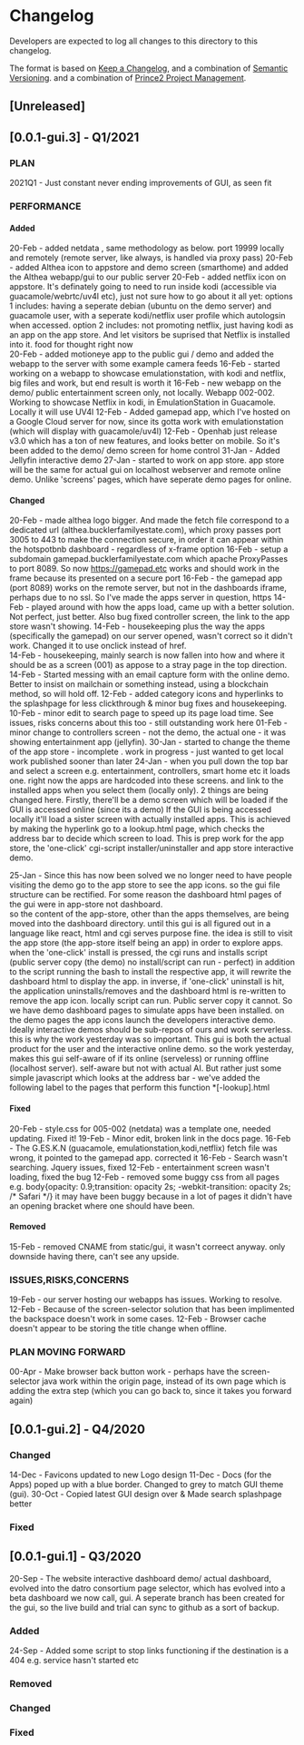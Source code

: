 # Changelog
Developers are expected to log all changes to this directory to this changelog.

The format is based on [Keep a Changelog](https://keepachangelog.com/en/1.0.0/),
and a combination of [Semantic Versioning](https://semver.org/spec/v2.0.0.html).
and a combination of [Prince2 Project Management](https://prince2.com).

## [Unreleased]

## [0.0.1-gui.3] - Q1/2021

### PLAN

2021Q1 - Just constant never ending improvements of GUI, as seen fit

### PERFORMANCE

#### Added
20-Feb - added netdata , same methodology as below. port 19999 locally and remotely (remote server, like always, is handled via proxy pass)
20-Feb - added Althea icon to appstore and demo screen (smarthome) and added the Althea webapp/gui to our public server
20-Feb - added netflix icon on appstore. It's definately going to need to run inside kodi (accessible via guacamole/webrtc/uv4l etc), just not sure how to go about it all yet:
         options 1 includes: having a seperate debian (ubuntu on the demo server) and guacamole user, with a seperate kodi/netflix user profile which autologsin when accessed.
         option 2 includes: not promoting netflix, just having kodi as an app on the app store. And let visitors be suprised that Netflix is installed into it. food for thought right now   
20-Feb - added motioneye app to the public gui / demo and added the webapp to the server with some example camera feeds
16-Feb - started working on a webapp to showcase emulationstation, with kodi and netflix, big files and work, but end result is worth it
16-Feb - new webapp on the demo/ public entertainment screen only, not locally. Webapp 002-002. Working to showcase Netflix in kodi, in EmulationStation in Guacamole. Locally it will use UV4l 
12-Feb - Added gamepad app, which I've hosted on a Google Cloud server for now, since its gotta work with emulationstation (which will display with guacamole/uv4l)
12-Feb - Openhab just release v3.0 which has a ton of new features, and looks better on mobile. So it's been added to the demo/ demo screen for home control
31-Jan - Added Jellyfin interactive demo
27-Jan - started to work on app store. app store will be the same for actual gui on localhost webserver and remote online demo. Unlike 'screens' pages, which have seperate demo pages for online. 

#### Changed
20-Feb - made althea logo bigger. And made the fetch file correspond to a dedicated url (althea.bucklerfamilyestate.com), which proxy passes port 3005 to 443 to make the connection secure, in order it can appear within the hotspotbnb dashboard - regardless of x-frame option
16-Feb - setup a subdomain gamepad.bucklerfamilyestate.com which apache ProxyPasses to port 8089. So now https://gamepad.etc works and should work in the frame because its presented on a secure port
16-Feb - the gamepad app (port 8089) works on the remote server, but not in the dashboards iframe, perhaps due to no ssl. So I've made the apps server in question, https
14-Feb - played around with how the apps load, came up with a better solution. Not perfect, just better. Also bug fixed controller screen, the link to the app store wasn't showing.
14-Feb - housekeeping plus the way the apps (specifically the gamepad) on our server opened, wasn't correct so it didn't work. Changed it to use onclick instead of href.  
14-Feb - housekeeping, mainly search is now fallen into how and where it should be as a screen (001) as appose to a stray page in the top direction.
14-Feb - Started messing with an email capture form with the online demo. Better to insist on mailchain or something instead, using a blockchain method, so will hold off. 
12-Feb - added category icons and hyperlinks to the splashpage for less clickthrough & minor bug fixes and housekeeping. 
10-Feb - minor edit to search page to speed up its page load time. See issues, risks concerns about this too - still outstanding work here
01-Feb - minor change to controllers screen - not the demo, the actual one - it was showing entertainment app (jellyfin).
30-Jan - started to change the theme of the app store  - incomplete . work in progress - just wanted to get local work published sooner than later
24-Jan - when you pull down the top bar and select a screen e.g. entertainment, controllers, smart home etc it loads one.
         right now the apps are hardcoded into these screens. and link to the installed apps when you select them (locally only).
         2 things are being changed here. Firstly, there'll be a demo screen which will be loaded if the GUI is accessed online (since its a demo)
         If the GUI is being accessed locally it'll load a sister screen with actually installed apps.
         This is achieved by making the hyperlink go to a lookup.html page, which checks the address bar to decide which screen to load. 
         This is prep work for the app store, the 'one-click' cgi-script installer/uninstaller and app store interactive demo.       

25-Jan - Since this has now been solved we no longer need to have people visiting the demo go to the app store to see the app icons. 
         so the gui file structure can be rectified. For some reason the dashboard html pages of the gui were in app-store not dashboard.  
         so the content of the app-store, other than the apps themselves, are being moved into the dashboard directory.
         until this gui is all figured out in a language like react, html and cgi serves purpose fine. 
         the idea is still to visit the app store (the app-store itself being an app) in order to explore apps. 
         when the 'one-click' install is pressed, the cgi runs and installs script (public server copy (the demo) no install/script can run - perfect) 
         in addition to the script running the bash to install the respective app, it will rewrite the dashboard html to display the app.
         in inverse, if 'one-click' uninstall is hit, the application uninstalls/removes and the dashboard html is re-written to remove the app icon. 
         locally script can run. Public server copy it cannot. So we have demo dashboard pages to simulate apps have been installed. 
         on the demo pages the app icons launch the developers interactive demo. Ideally interactive demos should be sub-repos of ours and work serverless. 
         this is why the work yesterday was so important. This gui is both the actual product for the user and the interactive online demo. 
         so the work yesterday, makes this gui self-aware of if its online (serveless) or running offline (localhost server).
         self-aware but not with actual AI. But rather just some simple javascript which looks at the address bar - we've added the following label to the pages that perform this function *[-lookup].html

#### Fixed
20-Feb - style.css for 005-002 (netdata) was a template one, needed updating. Fixed it! 
19-Feb - Minor edit, broken link in the docs page.
16-Feb - The G.ES.K.N (guacamole, emulationstation,kodi,netflix) fetch file was wrong, it pointed to the gamepad app. corrected it
16-Feb - Search wasn't searching. Jquery issues, fixed
12-Feb - entertainment screen wasn't loading, fixed the bug
12-Feb - removed some buggy css from all pages e.g. body{opacity: 0.9;transition: opacity 2s; -webkit-transition: opacity 2s; /* Safari */}
         it may have been buggy because in a lot of pages it didn't have an opening bracket where one should have been. 

#### Removed
15-Feb - removed CNAME from static/gui, it wasn't correect anyway. only downside having there, can't see any upside.

### ISSUES,RISKS,CONCERNS

19-Feb - our server hosting our webapps has issues. Working to resolve.
12-Feb - Because of the screen-selector solution that has been implimented the backspace doesn't work in some cases.
12-Feb - Browser cache doesn't appear to be storing the title change when offline.  

### PLAN MOVING FORWARD

00-Apr - Make browser back button work - perhaps have the screen-selector java work within the origin page, instead of its own page which is adding the extra step (which you can go back to, since it takes you forward again) 

## [0.0.1-gui.2] - Q4/2020

### Changed
14-Dec - Favicons updated to new Logo design
11-Dec - Docs (for the Apps) poped up with a blue border. Changed to grey to match GUI theme (gui). 
30-Oct - Copied latest GUI design over & Made search splashpage better

### Fixed

## [0.0.1-gui.1] - Q3/2020
20-Sep - The website interactive dashboard demo/ actual dashboard, 
         evolved into the datro consortium page selector, which has evolved into a beta dashboard we now call, gui. 
         A seperate branch has been created for the gui, so the live build and trial can sync to github as a sort of backup. 

### Added
24-Sep - Added some script to stop links functioning if the destination is a 404 e.g. service hasn't started etc

### Removed

### Changed

### Fixed
